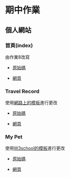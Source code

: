 # 期中作業
## 個人網站
### 首頁(index)
由作業8改寫

- [原始碼](index.html)

- [網頁](https://hjh60.github.io/wp/project/Midterm/index.html)

### Travel Record
使用[網路上的模板](https://templated.co/visualize/)進行更改

- [原始碼](travelRecord.html)

- [網頁](https://hjh60.github.io/wp/project/Midterm/travelRecord.html)

### My Pet
使用[W3school的模板](https://www.w3schools.com/w3css/tryw3css_templates_photo.htm#)進行更改
- [原始碼](mypet.html)

- [網頁](https://hjh60.github.io/wp/project/Midterm/mypet.html)